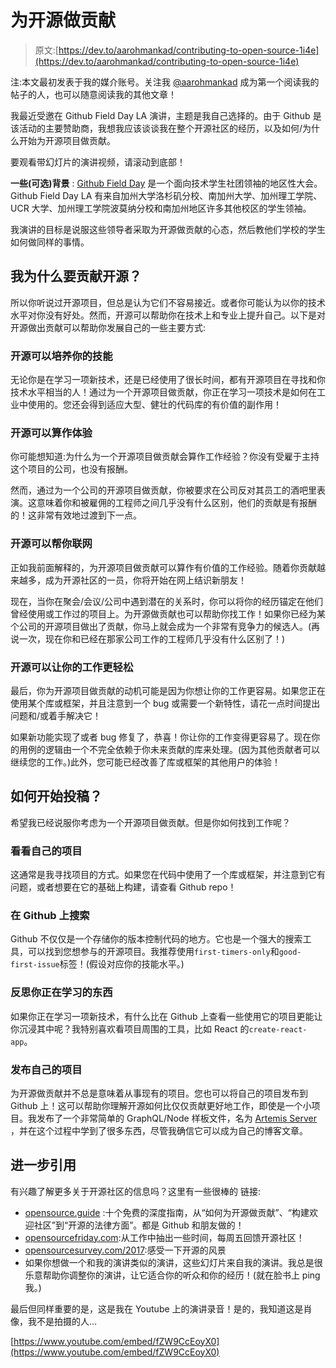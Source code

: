# 为开源做贡献

> 原文:[https://dev.to/aarohmankad/contributing-to-open-source-1i4e](https://dev.to/aarohmankad/contributing-to-open-source-1i4e)

注:本文最初发表于我的媒介账号。关注我 [@aarohmankad](https://medium.com/@aarohmankad/) 成为第一个阅读我的帖子的人，也可以随意阅读我的其他文章！

我最近受邀在 Github Field Day LA 演讲，主题是我自己选择的。由于 Github 是该活动的主要赞助商，我想我应该谈谈我在整个开源社区的经历，以及如何/为什么开始为开源项目做贡献。

要观看带幻灯片的演讲视频，请滚动到底部！

**一些(可选)背景** : [Github Field Day](https://githubfieldday.com/) 是一个面向技术学生社团领袖的地区性大会。Github Field Day LA 有来自加州大学洛杉矶分校、南加州大学、加州理工学院、UCR 大学、加州理工学院波莫纳分校和南加州地区许多其他校区的学生领袖。

我演讲的目标是说服这些领导者采取为开源做贡献的心态，然后教他们学校的学生如何做同样的事情。

## [](#why-should-i-contribute-to-open%C2%A0source)我为什么要贡献开源？

所以你听说过开源项目，但总是认为它们不容易接近。或者你可能认为以你的技术水平对你没有好处。然而，开源可以帮助你在技术上和专业上提升自己。以下是对开源做出贡献可以帮助你发展自己的一些主要方式:

### [](#open-source-can-develop-your%C2%A0skills)开源可以培养你的技能

无论你是在学习一项新技术，还是已经使用了很长时间，都有开源项目在寻找和你技术水平相当的人！通过为一个开源项目做贡献，你正在学习一项技术是如何在工业中使用的。您还会得到适应大型、健壮的代码库的有价值的副作用！

### [](#open-source-can-count-as-experience)开源可以算作体验

你可能想知道:为什么为一个开源项目做贡献会算作工作经验？你没有受雇于主持这个项目的公司，也没有报酬。

然而，通过为一个公司的开源项目做贡献，你被要求在公司反对其员工的酒吧里表演。这意味着你和被雇佣的工程师之间几乎没有什么区别，他们的贡献是有报酬的！这非常有效地过渡到下一点。

### [](#open-source-can-help-you%C2%A0network)开源可以帮你联网

正如我前面解释的，为开源项目做贡献可以算作有价值的工作经验。随着你贡献越来越多，成为开源社区的一员，你将开始在网上结识新朋友！

现在，当你在聚会/会议/公司中遇到潜在的关系时，你可以将你的经历锚定在他们曾经使用或工作过的项目上。为开源做贡献也可以帮助你找工作！如果你已经为某个公司的开源项目做出了贡献，你马上就会成为一个非常有竞争力的候选人。(再说一次，现在你和已经在那家公司工作的工程师几乎没有什么区别了！)

### [](#open-source-can-make-your-job%C2%A0easier)开源可以让你的工作更轻松

最后，你为开源项目做贡献的动机可能是因为你想让你的工作更容易。如果您正在使用某个库或框架，并且注意到一个 bug 或需要一个新特性，请花一点时间提出问题和/或着手解决它！

如果新功能实现了或者 bug 修复了，恭喜！你让你的工作变得更容易了。现在你的用例的逻辑由一个不完全依赖于你未来贡献的库来处理。(因为其他贡献者可以继续您的工作。)此外，您可能已经改善了库或框架的其他用户的体验！

## [](#how-can-i-start-contributing)如何开始投稿？

希望我已经说服你考虑为一个开源项目做贡献。但是你如何找到工作呢？

### [](#look-at-your-own%C2%A0projects)看看自己的项目

这通常是我寻找项目的方式。如果您在代码中使用了一个库或框架，并注意到它有问题，或者想要在它的基础上构建，请查看 Github repo！

### [](#search-on%C2%A0github)在 Github 上搜索

Github 不仅仅是一个存储你的版本控制代码的地方。它也是一个强大的搜索工具，可以找到您想参与的开源项目。我推荐使用`first-timers-only`和`good-first-issue`标签！(假设对应你的技能水平。)

### [](#reflect-on-what-youre%C2%A0learning)反思你正在学习的东西

如果你正在学习一项新技术，有什么比在 Github 上查看一些使用它的项目更能让你沉浸其中呢？我特别喜欢看项目周围的工具，比如 React 的`create-react-app`。

### [](#publish-your-own%C2%A0project)发布自己的项目

为开源做贡献并不总是意味着从事现有的项目。您也可以将自己的项目发布到 Github 上！这可以帮助你理解开源如何比仅仅贡献更好地工作，即使是一个小项目。我发布了一个非常简单的 GraphQL/Node 样板文件，名为 [Artemis Server](https://github.com/aarohmankad/artemis-server) ，并在这个过程中学到了很多东西，尽管我确信它可以成为自己的博客文章。

## [](#further-references)进一步引用

有兴趣了解更多关于开源社区的信息吗？这里有一些很棒的
链接:

*   [opensource.guide](http://opensource.guide) :十个免费的深度指南，从“如何为开源做贡献”、“构建欢迎社区”到“开源的法律方面”。都是 Github 和朋友做的！
*   [opensourcefriday.com](http://opensourcefriday.com):从工作中抽出一些时间，每周五回馈开源社区！
*   [opensourcesurvey.com/2017](http://opensourcesurvey.com/2017):感受一下开源的风景
*   如果你想做一个和我的演讲类似的演讲，这些幻灯片来自我的演讲。我总是很乐意帮助你调整你的演讲，让它适合你的听众和你的经历！(就在脸书上 ping 我。)

最后但同样重要的是，这是我在 Youtube 上的演讲录音！是的，我知道这是肖像，我不是拍摄的人…

[https://www.youtube.com/embed/fZW9CcEoyX0](https://www.youtube.com/embed/fZW9CcEoyX0)